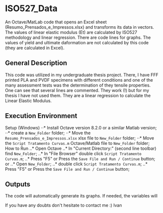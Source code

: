 # ISO527_Data
An Octave/MatLab code that opens an Excel sheet (Resumo_Prensados_e_Impressos.xlsx) and transforms its data in vectors. The values of linear elastic modulus (Et) are calculated by ISO527 methodology and linear regression. There are code lines for graphs. The values of yield and ultimate daformation are not calculated by this code (they are calculated in Excel).

## General Description
This code was utilized in my undergraduate thesis project. There, I have  FFF printed PLA and PVDF specimens with different conditions and one of the many assessment tests was the determination of they tensile properties. 
One can see that several lines are commented. They work (!) but for my thesis I have not used them. They are a linear regression to calculate the Linear Elastic Modulus. 

## Execution Environment
Setup (Windows)
⋅⋅* Install Octave version 8.2.0 or a similar Matlab version;
⋅⋅* create a `New_Folder` folder;
⋅⋅* Move the `Resumo_Prensados_e_Impressos.xlsx` xlsx file to `New_Folder` folder;
⋅⋅* Move the `Script Tratamento Curvas.m` Octave/Matlab file to `New_Folder` folder;
How to Run
..* Open Octave
..* In "Current Directory:" (second line toolbar) find `New_Folder`;
..* In "File Browser" double click `Script Tratamento Curvas.m`;
..* Press "F5" or Press the `Save File and Run / Continue` button;
  or
..* Open `New_Folder`;
..* double click `Script Tratamento Curvas.m`;
..* Press "F5" or Press the `Save File and Run / Continue` button;
## Outputs
The code will automatically generate its graphs. If needed, the variables will 
  

If you have any doubts don't hesitate to contact me :)
Ivan
